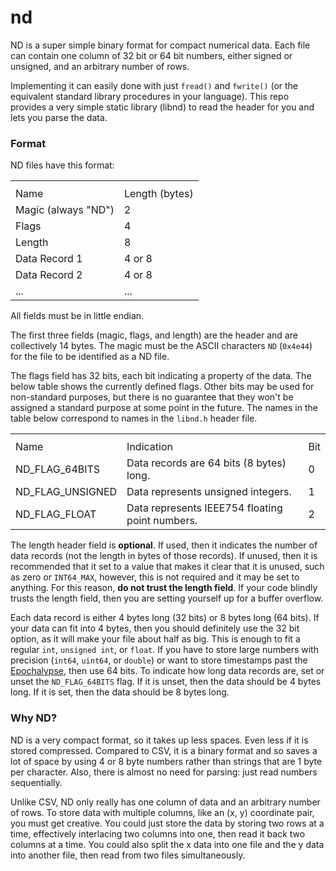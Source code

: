 # nd

ND is a super simple binary format for compact numerical data. Each file can
contain one column of 32 bit or 64 bit numbers, either signed or unsigned, and
an arbitrary number of rows.

Implementing it can easily done with just `fread()` and `fwrite()` (or the
equivalent standard library procedures in your language). This repo provides a
very simple static library (libnd) to read the header for you and lets you parse
the data.

### Format

ND files have this format:
<table>
    <th>
        <tr>
            <td>Name</td>
            <td>Length (bytes)</td>
        </tr>
    </th>
    <tr>
        <td>Magic (always "ND")</td>
        <td>2</td>
    </tr>
    <tr>
        <td>Flags</td>
        <td>4</td>
    </tr>
    <tr>
        <td>Length</td>
        <td>8</td>
    </tr>
    <tr>
        <td>Data Record 1</td>
        <td>4 or 8</td>
    </tr>
    <tr>
        <td>Data Record 2</td>
        <td>4 or 8</td>
    </tr>
    <tr>
        <td>...</td>
        <td>...</td>
    </tr>
</table>

All fields must be in little endian.

The first three fields (magic, flags, and length) are the header and are
collectively 14 bytes. The magic must be the ASCII characters `ND` (`0x4e44`)
for the file to be identified as a ND file.

The flags field has 32 bits, each bit indicating a property of the data. The
below table shows the currently defined flags. Other bits may be used for
non-standard purposes, but there is no guarantee that they won't be assigned a
standard purpose at some point in the future. The names in the table below
correspond to names in the `libnd.h` header file.

<table>
    <th>
        <tr>
            <td>Name</td>
            <td>Indication</td>
            <td>Bit</td>
        </tr>
    </th>
    <tr>
        <td>ND_FLAG_64BITS</td>
        <td>Data records are 64 bits (8 bytes) long.</td>
        <td>0</td>
    </tr>
    <tr>
        <td>ND_FLAG_UNSIGNED</td>
        <td>Data represents unsigned integers.</td>
        <td>1</td>
    </tr>
    <tr>
        <td>ND_FLAG_FLOAT</td>
        <td>Data represents IEEE754 floating point numbers.</td>
        <td>2</td>
    </tr>
</table>

The length header field is **optional**. If used, then it indicates the number
of data records (not the length in bytes of those records). If unused, then it
is recommended that it set to a value that makes it clear that it is unused,
such as zero or `INT64_MAX`, however, this is not required and it may be set to
anything. For this reason, **do not trust the length field**. If your code
blindly trusts the length field, then you are setting yourself up for a buffer
overflow.

Each data record is either 4 bytes long (32 bits) or 8 bytes long (64 bits). If
your data can fit into 4 bytes, then you should definitely use the 32 bit
option, as it will make your file about half as big. This is enough to fit a
regular `int`, `unsigned int`, or `float`. If you have to store large numbers
with precision (`int64`, `uint64`, or `double`) or want to store timestamps past
the [Epochalypse](https://en.wikipedia.org/wiki/Year_2038_problem), then use 64
bits. To indicate how long data records are, set or unset the `ND_FLAG_64BITS`
flag. If it is unset, then the data should be 4 bytes long. If it is set, then
the data should be 8 bytes long.

### Why ND?

ND is a very compact format, so it takes up less spaces. Even less if it is
stored compressed. Compared to CSV, it is a binary format and so saves a lot of
space by using 4 or 8 byte numbers rather than strings that are 1 byte per
character. Also, there is almost no need for parsing: just read numbers
sequentially.

Unlike CSV, ND only really has one column of data and an arbitrary number of
rows. To store data with multiple columns, like an (x, y) coordinate pair, you
must get creative. You could just store the data by storing two rows at a time,
effectively interlacing two columns into one, then read it back two columns at
a time. You could also split the x data into one file and the y data into
another file, then read from two files simultaneously.
